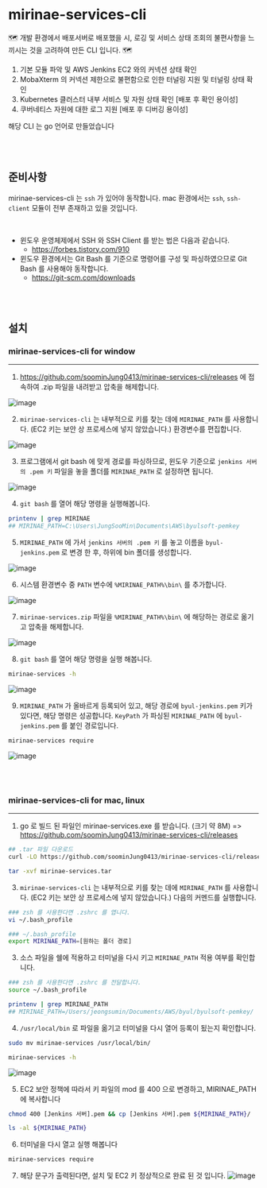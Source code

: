 # mirinae-services-cli

🗺 개발 환경에서 배포서버로 배포했을 시, 로깅 및 서비스 상태 조회의 불편사항을 느끼시는 것을 고려하여 만든 CLI 입니다. 🗺
   1. 기본 모듈 파악 및 AWS Jenkins EC2 와의 커넥션 상태 확인
   2. MobaXterm 의 커넥션 제한으로 불편함으로 인한 터널링 지원 및 터널링 상태 확인
   3. Kubernetes 클러스터 내부 서비스 및 자원 상태 확인 [배포 후 확인 용이성]
   4. 쿠버네티스 자원에 대한 로그 지원 [배포 후 디버깅 용이성]
   
   해당 CLI 는 go 언어로 만들었습니다

<br><br>

## 준비사항
mirinae-services-cli 는 `ssh` 가 있어야 동작합니다. mac 환경에서는 `ssh`, `ssh-client` 모듈이 전부 존재하고 있을 것입니다.

<br>

- 윈도우 운영체제에서 SSH 와 SSH Client 를 받는 법은 다음과 같습니다.
   - https://forbes.tistory.com/910
- 윈도우 환경에서는 Git Bash 를 기준으로 명령어를 구성 및 파싱하였으므로 Git Bash 를 사용해야 동작합니다.
   - https://git-scm.com/downloads

<br><br>


## 설치

### mirinae-services-cli for window
---
1. https://github.com/soominJung0413/mirinae-services-cli/releases 에 접속하여 .zip 파일을 내려받고 압축을 해제합니다.

![image](https://user-images.githubusercontent.com/67881815/132282632-e6517b74-0b89-4020-bf8d-bc52d4c59a71.png)

2. `mirinae-services-cli` 는 내부적으로 키를 찾는 데에 `MIRINAE_PATH` 를 사용합니다. (EC2 키는 보안 상 프로세스에 넣지 않았습니다.) 환경변수를 편집합니다.

![image](https://user-images.githubusercontent.com/67881815/132282937-568c81f7-bdc2-4d3e-92b3-70df621a6900.png)

3. 프로그램에서 git bash 에 맞게 경로를 파싱하므로, 윈도우 기준으로 `jenkins 서버의 .pem 키` 파일을 놓을 폴더를 `MIRINAE_PATH` 로 설정하면 됩니다.

![image](https://user-images.githubusercontent.com/67881815/132283017-b0d57f54-2834-4ef3-a063-0abd57ada1e8.png)

4. `git bash` 를 열어 해당 명령을 실행해봅니다.

```bash
printenv | grep MIRINAE
## MIRINAE_PATH=C:\Users\JungSooMin\Documents\AWS\byulsoft-pemkey
```

5. `MIRINAE_PATH` 에 가서 `jenkins 서버의 .pem 키` 를 놓고 이름을 `byul-jenkins.pem` 로 변경 한 후, 하위에 bin 폴더를 생성합니다.

![image](https://user-images.githubusercontent.com/67881815/132283250-09b5175c-495c-4942-90ac-3bc0a6495e12.png)

6. 시스템 환경변수 중 `PATH` 변수에 `%MIRINAE_PATH%\bin\` 를 추가합니다.

![image](https://user-images.githubusercontent.com/67881815/132283463-f4568741-80ff-4bd7-af58-b2389de46809.png)

7. `mirinae-services.zip` 파일을 `%MIRINAE_PATH%\bin\` 에 해당하는 경로로 옮기고 압축을 해제합니다.

![image](https://user-images.githubusercontent.com/67881815/132283729-4f7befeb-d36d-4c03-94d0-73cbd4c45e98.png)

8. `git bash` 를 열어 해당 명령을 실행 해봅니다.
```bash
mirinae-services -h
```
![image](https://user-images.githubusercontent.com/67881815/132283854-b3024020-c07c-455c-9848-8adee682580f.png)

9. `MIRINAE_PATH` 가 올바르게 등록되어 있고, 해당 경로에 `byul-jenkins.pem` 키가 있다면, 해당 명령은 성공합니다. `KeyPath` 가 파싱된 `MIRINAE_PATH` 에 `byul-jenkins.pem` 를 붙인 경로입니다.
```bash
mirinae-services require
```
![image](https://user-images.githubusercontent.com/67881815/132284022-ab24be4f-b4fc-450c-bc92-60b86c8cda34.png)


<br><br>


### mirinae-services-cli for mac, linux
---
1. go 로 빌드 된 파일인 mirinae-services.exe 를 받습니다. (크기 약 8M) => https://github.com/soominJung0413/mirinae-services-cli/releases
```bash
## .tar 파일 다운로드
curl -LO https://github.com/soominJung0413/mirinae-services-cli/releases/download/mirinae/mirinae-services.tar

tar -xvf mirinae-services.tar
```
3. `mirinae-services-cli` 는 내부적으로 키를 찾는 데에 `MIRINAE_PATH` 를 사용합니다. (EC2 키는 보안 상 프로세스에 넣지 않았습니다.) 다음의 커멘드를 실행합니다.
```bash
### zsh 를 사용한다면 .zshrc 를 엽니다.
vi ~/.bash_profile

### ~/.bash_profile
export MIRINAE_PATH=[원하는 폴더 경로]
```
3. 소스 파일을 쉘에 적용하고 터미널을 다시 키고 `MIRINAE_PATH` 적용 여부를 확인합니다.
```bash
### zsh 를 사용한다면 .zshrc 를 전달합니다.
source ~/.bash_profile

printenv | grep MIRINAE_PATH
## MIRINAE_PATH=/Users/jeongsumin/Documents/AWS/byul/byulsoft-pemkey/
```
4. `/usr/local/bin` 로 파일을 옮기고 터미널을 다시 열어 등록이 됬는지 확인합니다.
```bash
sudo mv mirinae-services /usr/local/bin/

mirinae-services -h
```
![image](https://user-images.githubusercontent.com/67881815/132218847-41a436b2-8981-4491-b815-a7b13bfc9827.png)

5. EC2 보안 정책에 따라서 키 파일의 mod 를 400 으로 변경하고, MIRINAE_PATH 에 복사합니다
```bash
chmod 400 [Jenkins 서버].pem && cp [Jenkins 서버].pem ${MIRINAE_PATH}/

ls -al ${MIRINAE_PATH}
```
6. 터미널을 다시 열고 실행 해봅니다
```bash
mirinae-services require
```
7. 해당 문구가 출력된다면, 설치 및 EC2 키  정상적으로 완료 된 것 입니다.
![image](https://user-images.githubusercontent.com/67881815/132219011-8a1a557b-47f4-495d-b667-73bc7e9705ae.png)


